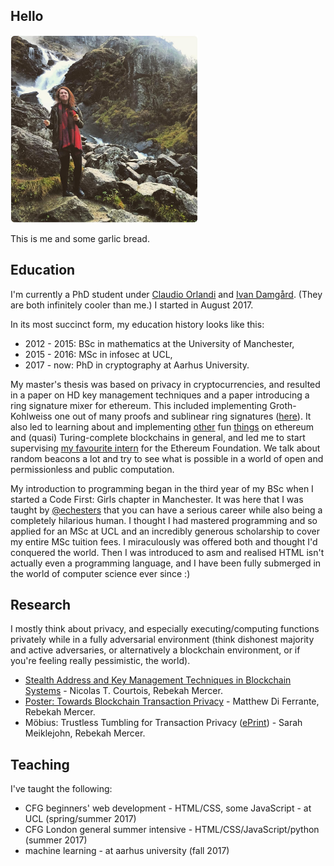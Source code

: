 ## Hello

<img src="/garlicbread.jpg" width="300">

This is me and some garlic bread.

## Education

I'm currently a PhD student under 
[Claudio Orlandi](http://www.cs.au.dk/~orlandi/) and [Ivan Damgård](http://www.daimi.au.dk/~ivan/). (They are both infinitely 
cooler than me.) I started in August 2017.

In its most succinct form, my education history looks like this:
- 2012 - 2015: BSc in mathematics at the University of Manchester,
- 2015 - 2016: MSc in infosec at UCL,
- 2017 - now: PhD in cryptography at Aarhus University.

My master's thesis was based on privacy in cryptocurrencies, and resulted in a paper on HD key management techniques and a paper introducing a ring signature mixer for ethereum. This included implementing Groth-Kohlweiss 
one out of many proofs and sublinear ring signatures ([here](https://github.com/rmercer93/gk-zerocoin)). It also led to learning about and implementing [other](https://github.com/rmercer93/p2prng) fun [things](https://github.com/rmercer93/BLS2) 
on ethereum and (quasi) Turing-complete blockchains in general, and led me to start supervising [my favourite intern](https://github.com/jakegsy/) 
for the Ethereum Foundation. We talk about random beacons a lot and try to see what is possible in a world of open and 
permissionless and public computation.

My introduction to programming began in the third year of my BSc when I started a Code First: Girls chapter in Manchester. It 
was here that I was taught by [@echesters](https://twitter.com/echesters) that you can have a serious career while also being a 
completely hilarious human. I thought I had mastered programming and so applied for an MSc at UCL and an incredibly generous 
scholarship to cover my entire MSc tuition fees. I miraculously was offered both and thought I'd conquered the world. Then I 
was introduced to asm and realised HTML isn't actually even a programming language, and I have been fully 
submerged in the world of computer science ever since :)


## Research

I mostly think about privacy, and especially executing/computing functions privately while in a fully adversarial environment 
(think dishonest majority and active adversaries, or alternatively a blockchain environment, or if you're feeling really 
pessimistic, the world). 
- [Stealth Address and Key Management Techniques in Blockchain Systems](http://www.scitepress.org/DigitalLibrary/Link.aspx?doi=10.5220/0006270005590566) -  Nicolas T. Courtois, Rebekah Mercer.
- [Poster: Towards Blockchain Transaction Privacy](https://www.clearmatics.com/wp-content/uploads/2017/06/IEEE-Presentation.pdf) - Matthew Di Ferrante, Rebekah Mercer.
- Möbius: Trustless Tumbling for Transaction Privacy ([ePrint](https://eprint.iacr.org/2017/881)) - Sarah Meiklejohn, Rebekah Mercer.


## Teaching

I've taught the following:
- CFG beginners' web development - HTML/CSS, some JavaScript - at UCL (spring/summer 2017)
- CFG London general summer intensive - HTML/CSS/JavaScript/python (summer 2017)
- machine learning - at aarhus university (fall 2017)
